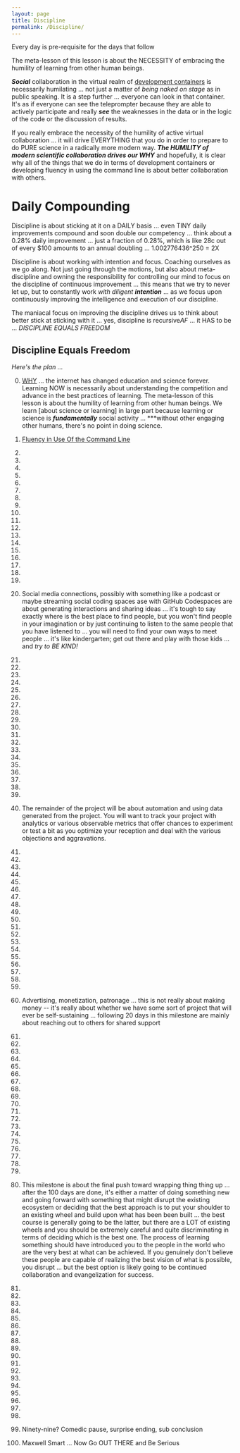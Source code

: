 ```yaml
---
layout: page
title: Discipline
permalink: /Discipline/
---
```


Every day is pre-requisite for the days that follow

The meta-lesson of this lesson is about the NECESSITY of embracing the humility of learning from other human beings.

***Social*** collaboration in the virtual realm of [development containers](https://containers.dev) is necessarily humilating ... not just a matter of *being naked on stage* as in public speaking. It is a step further ... everyone can look in that container. It's as if everyone can see the teleprompter because they are able to actively participate and really ***see*** the weaknesses in the data or in the logic of the code or the discussion of results.

If you really embrace the necessity of the humility of active virtual collaboration ... it will drive EVERYTHING that you do in order to prepare to do PURE science in a radically more modern way. ***The HUMILITY of modern scientific collaboration drives our WHY*** and hopefully, it is clear why all of the things that we do in terms of development containers or developing fluency in using the command line is about better collaboration with others.
# Daily Compounding

Discipline is about sticking at it on a DAILY basis ... even TINY daily improvements compound and soon double our competency ... think about a 0.28% daily improvement ... just a fraction of 0.28%, which is like 28c out of every $100 amounts to an annual doubling ... 1.002776436^250 = 2X

Discipline is about working with intention and focus. Coaching ourselves as we go along. Not just going through the motions, but also about meta-discipline and owning the responsibility for controlling our mind to focus on the discipline of continuous improvement ... this means that we try to never let up, but to constantly work *with diligent* ***intention***  ... as we focus upon continuously improving the intelligence and execution of our discipline. 

The maniacal focus on improving the discipline drives us to think about better stick at sticking with it ... yes, discipline is recursive*AF* ... it HAS to be ... *DISCIPLINE EQUALS FREEDOM* 

## Discipline Equals Freedom

*Here's the plan ...*

0)  [WHY](https://brunoscience.github.io/100days/2022/12/31/Day000.html) ... the internet has changed education and science forever. Learning NOW is necessarily about understanding the competition and advance in the best practices of learning. The meta-lesson of this lesson is about the humility of learning from other human beings. We learn [about science or learning] in large part because learning or science is ***fundamentally*** social activity ... ***without other engaging other humans, there's no point in doing science.

1)  [Fluency in Use Of the Command Line](https://brunoscience.github.io/100days/2023/01/04/Day001.html) 

2)  

3) 

4) 

5)

6)

7)

8)

9)

10)

11)

12)

13)

14)

15)

16)

17)

18)

19)

20) Social media connections, possibly with something like a podcast or maybe streaming social coding spaces ase with GitHub Codespaces are about generating interactions and sharing ideas ... it's tough to say exactly where is the best place to find people, but you won't find people in your imagination or by just continuing to listen to the same people that you have listened to ... you will need to find your own ways to meet people ... it's like kindergarten; get out there and play with those kids ... and *try to BE KIND!*

21)

22)

23)

24)

25)

26)

27)

28)

29)

30)

31)

32)

33)

34)

35)

36)

37)

38)

39)

40) The remainder of the project will be about automation and using data generated from the project. You will want to track your project with analytics or various observable metrics that offer chances to experiment or test a bit as you optimize your reception and deal with the various objections and aggravations. 

41)

42)

43)

44)

45)

46)

47)

48)

49)

50)

51)

52)

53)

54)

55)

56)

57)

58)

59)

60) Advertising, monetization, patronage ... this is not really about making money -- it's really about whether we have some sort of project that will ever be self-sustaining ... following 20 days in this milestone are mainly about reaching out to others for shared support

61)

62)

63)

64)

65)

66)

67)

68)

69)

70)

71)

72)

73)

74)

75)

76)

77)

78)

79)

80) This milestone is about the final push toward wrapping thing thing up ... after the 100 days are done, it's either a matter of doing something new and going forward with something that might disrupt the existing ecosystem or deciding that the best approach is to put your shoulder to an existing wheel and build upon what has been been built ... the best course is generally going to be the latter, but there are a LOT of existing wheels and you should be extremely careful and quite discriminating in terms of deciding which is the best one. The process of learning something should have introduced you to the people in the world who are the very best at what can be achieved. If you genuinely don't believe these people are capable of realizing the best vision of what is possible, you disrupt ... but the best option is likely going to be continued collaboration and evangelization for success.

81)

82)

83)

84)

85)

86)

87)

88)

89)

90)

91)

92)

93)

94)

95)

96)

97)

98)

99) Ninety-nine? Comedic pause, surprise ending, sub conclusion

100) Maxwell Smart ... Now Go OUT THERE and Be Serious 

